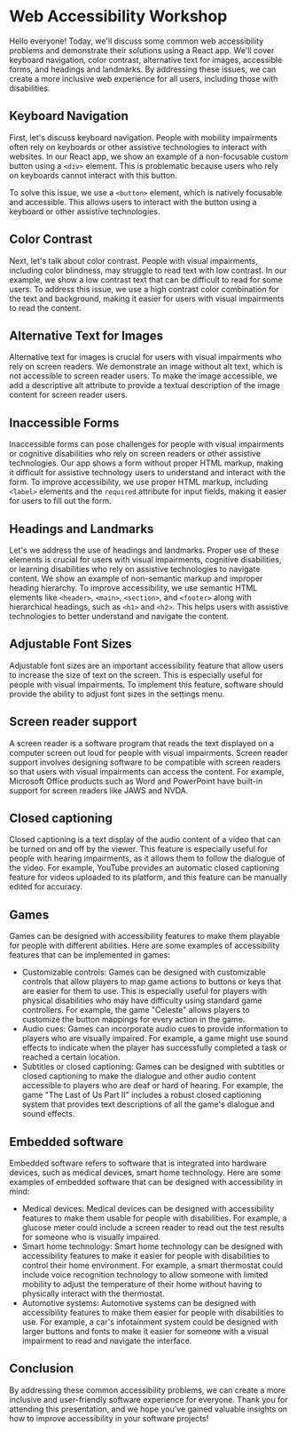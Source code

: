 # Web Accessibility Workshop

Hello everyone! Today, we'll discuss some common web accessibility problems and demonstrate their solutions using a React app. We'll cover keyboard navigation, color contrast, alternative text for images, accessible forms, and headings and landmarks. By addressing these issues, we can create a more inclusive web experience for all users, including those with disabilities.

## Keyboard Navigation

First, let's discuss keyboard navigation. People with mobility impairments often rely on keyboards or other assistive technologies to interact with websites. In our React app, we show an example of a non-focusable custom button using a `<div>` element. This is problematic because users who rely on keyboards cannot interact with this button.

To solve this issue, we use a `<button>` element, which is natively focusable and accessible. This allows users to interact with the button using a keyboard or other assistive technologies.

## Color Contrast

Next, let's talk about color contrast. People with visual impairments, including color blindness, may struggle to read text with low contrast. In our example, we show a low contrast text that can be difficult to read for some users. To address this issue, we use a high contrast color combination for the text and background, making it easier for users with visual impairments to read the content.

## Alternative Text for Images

Alternative text for images is crucial for users with visual impairments who rely on screen readers. We demonstrate an image without alt text, which is not accessible to screen reader users. To make the image accessible, we add a descriptive alt attribute to provide a textual description of the image content for screen reader users.

## Inaccessible Forms

Inaccessible forms can pose challenges for people with visual impairments or cognitive disabilities who rely on screen readers or other assistive technologies. Our app shows a form without proper HTML markup, making it difficult for assistive technology users to understand and interact with the form. To improve accessibility, we use proper HTML markup, including `<label>` elements and the `required` attribute for input fields, making it easier for users to fill out the form.

## Headings and Landmarks

Let's we address the use of headings and landmarks. Proper use of these elements is crucial for users with visual impairments, cognitive disabilities, or learning disabilities who rely on assistive technologies to navigate content. We show an example of non-semantic markup and improper heading hierarchy. To improve accessibility, we use semantic HTML elements like `<header>`, `<main>`, `<section>`, and `<footer>` along with hierarchical headings, such as `<h1>` and `<h2>`. This helps users with assistive technologies to better understand and navigate the content.

## Adjustable Font Sizes

Adjustable font sizes are an important accessibility feature that allow users to increase the size of text on the screen. This is especially useful for people with visual impairments. To implement this feature, software should provide the ability to adjust font sizes in the settings menu.

## Screen reader support

A screen reader is a software program that reads the text displayed on a computer screen out loud for people with visual impairments. Screen reader support involves designing software to be compatible with screen readers so that users with visual impairments can access the content. For example, Microsoft Office products such as Word and PowerPoint have built-in support for screen readers like JAWS and NVDA.

## Closed captioning

Closed captioning is a text display of the audio content of a video that can be turned on and off by the viewer. This feature is especially useful for people with hearing impairments, as it allows them to follow the dialogue of the video. For example, YouTube provides an automatic closed captioning feature for videos uploaded to its platform, and this feature can be manually edited for accuracy.

## Games

Games can be designed with accessibility features to make them playable for people with different abilities. Here are some examples of accessibility features that can be implemented in games:

- Customizable controls: Games can be designed with customizable controls that allow players to map game actions to buttons or keys that are easier for them to use. This is especially useful for players with physical disabilities who may have difficulty using standard game controllers. For example, the game "Celeste" allows players to customize the button mappings for every action in the game.
- Audio cues: Games can incorporate audio cues to provide information to players who are visually impaired. For example, a game might use sound effects to indicate when the player has successfully completed a task or reached a certain location.
- Subtitles or closed captioning: Games can be designed with subtitles or closed captioning to make the dialogue and other audio content accessible to players who are deaf or hard of hearing. For example, the game "The Last of Us Part II" includes a robust closed captioning system that provides text descriptions of all the game's dialogue and sound effects.

## Embedded software

Embedded software refers to software that is integrated into hardware devices, such as medical devices, smart home technology. Here are some examples of embedded software that can be designed with accessibility in mind:

- Medical devices: Medical devices can be designed with accessibility features to make them usable for people with disabilities. For example, a glucose meter could include a screen reader to read out the test results for someone who is visually impaired.
- Smart home technology: Smart home technology can be designed with accessibility features to make it easier for people with disabilities to control their home environment. For example, a smart thermostat could include voice recognition technology to allow someone with limited mobility to adjust the temperature of their home without having to physically interact with the thermostat.
- Automotive systems: Automotive systems can be designed with accessibility features to make them easier for people with disabilities to use. For example, a car's infotainment system could be designed with larger buttons and fonts to make it easier for someone with a visual impairment to read and navigate the interface.

## Conclusion

By addressing these common accessibility problems, we can create a more inclusive and user-friendly software experience for everyone. Thank you for attending this presentation, and we hope you've gained valuable insights on how to improve accessibility in your software projects!
